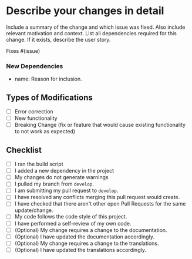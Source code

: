 # Describe your changes in detail

Include a summary of the change and which issue was fixed. Also include relevant motivation and context. List all dependencies required for this change. If it exists, describe the user story.

Fixes #(issue)

### New Dependencies

- name: Reason for inclusion.

## Types of Modifications

- [ ] Error correction
- [ ] New functionality
- [ ] Breaking Change (fix or feature that would cause existing functionality to not work as expected)

## Checklist

- [ ] I ran the build script
- [ ] I added a new dependency in the project
- [ ] My changes do not generate warnings
- [ ] I pulled my branch from `develop`.
- [ ] I am submitting my pull request to `develop`.
- [ ] I have resolved any conflicts merging this pull request would create.
- [ ] I have checked that there aren't other open Pull Requests for the same update/change.
- [ ] My code follows the code style of this project.
- [ ] I have performed a self-review of my own code.
- [ ] \(Optional) My change requires a change to the documentation.
- [ ] \(Optional) I have updated the documentation accordingly.
- [ ] \(Optional) My change requires a change to the translations.
- [ ] \(Optional) I have updated the translations accordingly.
